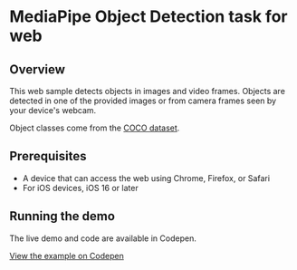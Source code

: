 # MediaPipe Object Detection task for web

## Overview

This web sample detects objects in images and video frames. Objects are detected in one of the provided images or from camera frames seen by your device's webcam.

Object classes come from the [COCO dataset](https://cocodataset.org/).

## Prerequisites

* A device that can access the web using Chrome, Firefox, or Safari
* For iOS devices, iOS 16 or later

## Running the demo

The live demo and code are available in Codepen.

[View the example on Codepen](https://codepen.io/mediapipe-preview/pen/vYrWvNg)
